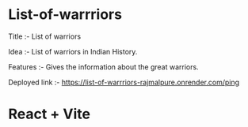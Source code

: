  # List-of-warrriors

 Title :- List of warriors

 Idea :- List of warriors in Indian History.

 Features :- Gives the information about the great warriors.

 Deployed link :- https://list-of-warrriors-rajmalpure.onrender.com/ping

# React + Vite

